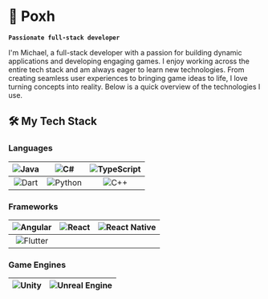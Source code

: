 # 👻 Poxh 
**`Passionate full-stack developer`**

I'm Michael, a full-stack developer with a passion for building dynamic applications and developing engaging games. I enjoy working across the entire tech stack and am always eager to learn new technologies. From creating seamless user experiences to bringing game ideas to life, I love turning concepts into reality. Below is a quick overview of the technologies I use.

## 🛠️ My Tech Stack

### **Languages**

| ![Java](https://img.shields.io/badge/-Java-007396?style=flat&logo=java&logoColor=white&labelColor=black) | ![C#](https://img.shields.io/badge/-C%23-239120?style=flat&logo=c-sharp&logoColor=white&labelColor=black) | ![TypeScript](https://img.shields.io/badge/-TypeScript-007ACC?style=flat&logo=typescript&logoColor=white&labelColor=black) |
|:--:|:--:|:--:|
| ![Dart](https://img.shields.io/badge/-Dart-0175C2?style=flat&logo=dart&logoColor=white&labelColor=black) | ![Python](https://img.shields.io/badge/-Python-3776AB?style=flat&logo=python&logoColor=white&labelColor=black) | ![C++](https://img.shields.io/badge/-C++-00599C?style=flat&logo=c%2B%2B&logoColor=white&labelColor=black) |

### **Frameworks**

| ![Angular](https://img.shields.io/badge/-Angular-DD0031?style=flat&logo=angular&logoColor=white&labelColor=black) | ![React](https://img.shields.io/badge/-React-61DAFB?style=flat&logo=react&logoColor=white&labelColor=black) | ![React Native](https://img.shields.io/badge/-React%20Native-61DAFB?style=flat&logo=react&logoColor=white&labelColor=black) |
|:--:|:--:|:--:|
| ![Flutter](https://img.shields.io/badge/-Flutter-02569B?style=flat&logo=flutter&logoColor=white&labelColor=black) |

### **Game Engines**

| ![Unity](https://img.shields.io/badge/-Unity-000000?style=flat&logo=unity&logoColor=white&labelColor=black) | ![Unreal Engine](https://img.shields.io/badge/-Unreal%20Engine-313131?style=flat&logo=unreal-engine&logoColor=white&labelColor=black) |
|:--:|:--:|
